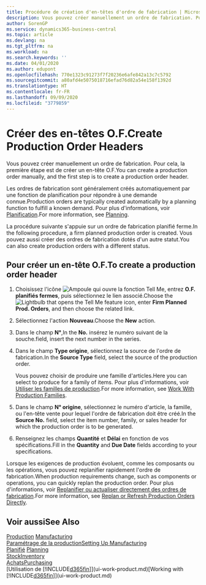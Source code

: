 ```yaml
---
title: Procédure de création d'en-têtes d'ordre de fabrication | Microsoft Docs
description: Vous pouvez créer manuellement un ordre de fabrication. Pour cela, la première étape est de créer un en-tête O.F.
author: SorenGP
ms.service: dynamics365-business-central
ms.topic: article
ms.devlang: na
ms.tgt_pltfrm: na
ms.workload: na
ms.search.keywords: ''
ms.date: 04/01/2020
ms.author: edupont
ms.openlocfilehash: 770e1323c91273f7f20236e6afe842a13c7c5792
ms.sourcegitcommit: a80afd4e5075018716efad76d82a54e158f1392d
ms.translationtype: HT
ms.contentlocale: fr-FR
ms.lasthandoff: 09/09/2020
ms.locfileid: "3779859"
---
```

# <a name="create-production-order-headers"></a><span data-ttu-id="d0a4f-103">Créer des en-têtes O.F.</span><span class="sxs-lookup"><span data-stu-id="d0a4f-103">Create Production Order Headers</span></span>
<span data-ttu-id="d0a4f-104">Vous pouvez créer manuellement un ordre de fabrication. Pour cela, la première étape est de créer un en-tête O.F.</span><span class="sxs-lookup"><span data-stu-id="d0a4f-104">You can create a production order manually, and the first step is to create a production order header.</span></span>

<span data-ttu-id="d0a4f-105">Les ordres de fabrication sont généralement créés automatiquement par une fonction de planification pour répondre à une demande connue.</span><span class="sxs-lookup"><span data-stu-id="d0a4f-105">Production orders are typically created automatically by a planning function to fulfill a known demand.</span></span> <span data-ttu-id="d0a4f-106">Pour plus d'informations, voir [Planification](production-planning.md).</span><span class="sxs-lookup"><span data-stu-id="d0a4f-106">For more information, see [Planning](production-planning.md).</span></span>   

<span data-ttu-id="d0a4f-107">La procédure suivante s'appuie sur un ordre de fabrication planifié ferme.</span><span class="sxs-lookup"><span data-stu-id="d0a4f-107">In the following procedure, a firm planned production order is created.</span></span> <span data-ttu-id="d0a4f-108">Vous pouvez aussi créer des ordres de fabrication dotés d'un autre statut.</span><span class="sxs-lookup"><span data-stu-id="d0a4f-108">You can also create production orders with a different status.</span></span>  

## <a name="to-create-a-production-order-header"></a><span data-ttu-id="d0a4f-109">Pour créer un en-tête O.F.</span><span class="sxs-lookup"><span data-stu-id="d0a4f-109">To create a production order header</span></span>  
1.  <span data-ttu-id="d0a4f-110">Choisissez l'icône ![Ampoule qui ouvre la fonction Tell Me](media/ui-search/search_small.png "Dites-moi ce que vous voulez faire"), entrez **O.F. planifiés fermes**, puis sélectionnez le lien associé.</span><span class="sxs-lookup"><span data-stu-id="d0a4f-110">Choose the ![Lightbulb that opens the Tell Me feature](media/ui-search/search_small.png "Tell me what you want to do") icon, enter **Firm Planned Prod. Orders**, and then choose the related link.</span></span>  
2.  <span data-ttu-id="d0a4f-111">Sélectionnez l'action **Nouveau**.</span><span class="sxs-lookup"><span data-stu-id="d0a4f-111">Choose the **New** action.</span></span>  
3.  <span data-ttu-id="d0a4f-112">Dans le champ **N°**,</span><span class="sxs-lookup"><span data-stu-id="d0a4f-112">In the **No.**</span></span> <span data-ttu-id="d0a4f-113">insérez le numéro suivant de la souche.</span><span class="sxs-lookup"><span data-stu-id="d0a4f-113">field, insert the next number in the series.</span></span>  
4.  <span data-ttu-id="d0a4f-114">Dans le champ **Type origine**, sélectionnez la source de l'ordre de fabrication.</span><span class="sxs-lookup"><span data-stu-id="d0a4f-114">In the **Source Type** field, select the source of the production order.</span></span>

    <span data-ttu-id="d0a4f-115">Vous pouvez choisir de produire une famille d'articles.</span><span class="sxs-lookup"><span data-stu-id="d0a4f-115">Here you can select to produce for a family of items.</span></span> <span data-ttu-id="d0a4f-116">Pour plus d'informations, voir [Utiliser les familles de production](production-how-work-family.md).</span><span class="sxs-lookup"><span data-stu-id="d0a4f-116">For more information, see [Work With Production Families](production-how-work-family.md).</span></span>
5.  <span data-ttu-id="d0a4f-117">Dans le champ **N° origine**, sélectionnez le numéro d'article, la famille, ou l'en-tête vente pour lequel l'ordre de fabrication doit être créé.</span><span class="sxs-lookup"><span data-stu-id="d0a4f-117">In the **Source No.** field, select the item number, family, or sales header for which the production order is to be generated.</span></span>  
6.  <span data-ttu-id="d0a4f-118">Renseignez les champs **Quantité** et **Délai** en fonction de vos spécifications.</span><span class="sxs-lookup"><span data-stu-id="d0a4f-118">Fill in the **Quantity** and **Due Date** fields according to your specifications.</span></span>  

<span data-ttu-id="d0a4f-119">Lorsque les exigences de production évoluent, comme les composants ou les opérations, vous pouvez replanifier rapidement l'ordre de fabrication.</span><span class="sxs-lookup"><span data-stu-id="d0a4f-119">When production requirements change, such as components or operations, you can quickly replan the production order.</span></span> <span data-ttu-id="d0a4f-120">Pour plus d'informations, voir [Replanifier ou actualiser directement des ordres de fabrication](production-how-to-replan-refresh-production-orders.md).</span><span class="sxs-lookup"><span data-stu-id="d0a4f-120">For more information, see [Replan or Refresh Production Orders Directly](production-how-to-replan-refresh-production-orders.md).</span></span> 

## <a name="see-also"></a><span data-ttu-id="d0a4f-121">Voir aussi</span><span class="sxs-lookup"><span data-stu-id="d0a4f-121">See Also</span></span>  
<span data-ttu-id="d0a4f-122">[Production](production-manage-manufacturing.md)  </span><span class="sxs-lookup"><span data-stu-id="d0a4f-122">[Manufacturing](production-manage-manufacturing.md)  </span></span>  
[<span data-ttu-id="d0a4f-123">Paramétrage de la production</span><span class="sxs-lookup"><span data-stu-id="d0a4f-123">Setting Up Manufacturing</span></span>](production-configure-production-processes.md)  
<span data-ttu-id="d0a4f-124">[Planifié](production-planning.md)    </span><span class="sxs-lookup"><span data-stu-id="d0a4f-124">[Planning](production-planning.md)    </span></span>  
[<span data-ttu-id="d0a4f-125">Stock</span><span class="sxs-lookup"><span data-stu-id="d0a4f-125">Inventory</span></span>](inventory-manage-inventory.md)  
[<span data-ttu-id="d0a4f-126">Achats</span><span class="sxs-lookup"><span data-stu-id="d0a4f-126">Purchasing</span></span>](purchasing-manage-purchasing.md)  
<span data-ttu-id="d0a4f-127">[Utilisation de [!INCLUDE[d365fin](includes/d365fin_md.md)]](ui-work-product.md)</span><span class="sxs-lookup"><span data-stu-id="d0a4f-127">[Working with [!INCLUDE[d365fin](includes/d365fin_md.md)]](ui-work-product.md)</span></span>
